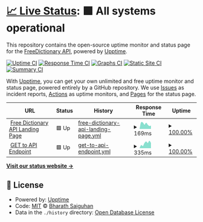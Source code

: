# [📈 Live Status](https://BSGalvan.github.io/freeDictionaryAPI-uptime): <!--live status--> **🟩 All systems operational**

This repository contains the open-source uptime monitor and status page for the [FreeDictionary API](https://BSGalvan.github.io/freeDictionaryAPI-uptime), powered by [Upptime](https://github.com/upptime/upptime).

[![Uptime CI](https://github.com/BSGalvan/freeDictionaryAPI-uptime/workflows/Uptime%20CI/badge.svg)](https://github.com/BSGalvan/freeDictionaryAPI-uptime/actions?query=workflow%3A%22Uptime+CI%22)
[![Response Time CI](https://github.com/BSGalvan/freeDictionaryAPI-uptime/workflows/Response%20Time%20CI/badge.svg)](https://github.com/BSGalvan/freeDictionaryAPI-uptime/actions?query=workflow%3A%22Response+Time+CI%22)
[![Graphs CI](https://github.com/BSGalvan/freeDictionaryAPI-uptime/workflows/Graphs%20CI/badge.svg)](https://github.com/BSGalvan/freeDictionaryAPI-uptime/actions?query=workflow%3A%22Graphs+CI%22)
[![Static Site CI](https://github.com/BSGalvan/freeDictionaryAPI-uptime/workflows/Static%20Site%20CI/badge.svg)](https://github.com/BSGalvan/freeDictionaryAPI-uptime/actions?query=workflow%3A%22Static+Site+CI%22)
[![Summary CI](https://github.com/BSGalvan/freeDictionaryAPI-uptime/workflows/Summary%20CI/badge.svg)](https://github.com/BSGalvan/freeDictionaryAPI-uptime/actions?query=workflow%3A%22Summary+CI%22)

With [Upptime](https://upptime.js.org), you can get your own unlimited and free uptime monitor and status page, powered entirely by a GitHub repository. We use [Issues](https://github.com/BSGalvan/freeDictionaryAPI-uptime/issues) as incident reports, [Actions](https://github.com/BSGalvan/freeDictionaryAPI-uptime/actions) as uptime monitors, and [Pages](https://BSGalvan.github.io/freeDictionaryAPI-uptime) for the status page.

<!--start: status pages-->
<!-- This summary is generated by Upptime (https://github.com/upptime/upptime) -->
<!-- Do not edit this manually, your changes will be overwritten -->
<!-- prettier-ignore -->
| URL | Status | History | Response Time | Uptime |
| --- | ------ | ------- | ------------- | ------ |
| <img alt="" src="https://icons.duckduckgo.com/ip3/dictionaryapi.dev.ico" height="13"> [Free Dictionary API Landing Page](https://dictionaryapi.dev) | 🟩 Up | [free-dictionary-api-landing-page.yml](https://github.com/BSGalvan/freeDictionaryAPI-uptime/commits/HEAD/history/free-dictionary-api-landing-page.yml) | <details><summary><img alt="Response time graph" src="./graphs/free-dictionary-api-landing-page/response-time-week.png" height="20"> 169ms</summary><br><a href="https://BSGalvan.github.io/freeDictionaryAPI-uptime/history/free-dictionary-api-landing-page"><img alt="Response time 206" src="https://img.shields.io/endpoint?url=https%3A%2F%2Fraw.githubusercontent.com%2FBSGalvan%2FfreeDictionaryAPI-uptime%2FHEAD%2Fapi%2Ffree-dictionary-api-landing-page%2Fresponse-time.json"></a><br><a href="https://BSGalvan.github.io/freeDictionaryAPI-uptime/history/free-dictionary-api-landing-page"><img alt="24-hour response time 126" src="https://img.shields.io/endpoint?url=https%3A%2F%2Fraw.githubusercontent.com%2FBSGalvan%2FfreeDictionaryAPI-uptime%2FHEAD%2Fapi%2Ffree-dictionary-api-landing-page%2Fresponse-time-day.json"></a><br><a href="https://BSGalvan.github.io/freeDictionaryAPI-uptime/history/free-dictionary-api-landing-page"><img alt="7-day response time 169" src="https://img.shields.io/endpoint?url=https%3A%2F%2Fraw.githubusercontent.com%2FBSGalvan%2FfreeDictionaryAPI-uptime%2FHEAD%2Fapi%2Ffree-dictionary-api-landing-page%2Fresponse-time-week.json"></a><br><a href="https://BSGalvan.github.io/freeDictionaryAPI-uptime/history/free-dictionary-api-landing-page"><img alt="30-day response time 196" src="https://img.shields.io/endpoint?url=https%3A%2F%2Fraw.githubusercontent.com%2FBSGalvan%2FfreeDictionaryAPI-uptime%2FHEAD%2Fapi%2Ffree-dictionary-api-landing-page%2Fresponse-time-month.json"></a><br><a href="https://BSGalvan.github.io/freeDictionaryAPI-uptime/history/free-dictionary-api-landing-page"><img alt="1-year response time 206" src="https://img.shields.io/endpoint?url=https%3A%2F%2Fraw.githubusercontent.com%2FBSGalvan%2FfreeDictionaryAPI-uptime%2FHEAD%2Fapi%2Ffree-dictionary-api-landing-page%2Fresponse-time-year.json"></a></details> | <details><summary><a href="https://BSGalvan.github.io/freeDictionaryAPI-uptime/history/free-dictionary-api-landing-page">100.00%</a></summary><a href="https://BSGalvan.github.io/freeDictionaryAPI-uptime/history/free-dictionary-api-landing-page"><img alt="All-time uptime 98.89%" src="https://img.shields.io/endpoint?url=https%3A%2F%2Fraw.githubusercontent.com%2FBSGalvan%2FfreeDictionaryAPI-uptime%2FHEAD%2Fapi%2Ffree-dictionary-api-landing-page%2Fuptime.json"></a><br><a href="https://BSGalvan.github.io/freeDictionaryAPI-uptime/history/free-dictionary-api-landing-page"><img alt="24-hour uptime 100.00%" src="https://img.shields.io/endpoint?url=https%3A%2F%2Fraw.githubusercontent.com%2FBSGalvan%2FfreeDictionaryAPI-uptime%2FHEAD%2Fapi%2Ffree-dictionary-api-landing-page%2Fuptime-day.json"></a><br><a href="https://BSGalvan.github.io/freeDictionaryAPI-uptime/history/free-dictionary-api-landing-page"><img alt="7-day uptime 100.00%" src="https://img.shields.io/endpoint?url=https%3A%2F%2Fraw.githubusercontent.com%2FBSGalvan%2FfreeDictionaryAPI-uptime%2FHEAD%2Fapi%2Ffree-dictionary-api-landing-page%2Fuptime-week.json"></a><br><a href="https://BSGalvan.github.io/freeDictionaryAPI-uptime/history/free-dictionary-api-landing-page"><img alt="30-day uptime 92.84%" src="https://img.shields.io/endpoint?url=https%3A%2F%2Fraw.githubusercontent.com%2FBSGalvan%2FfreeDictionaryAPI-uptime%2FHEAD%2Fapi%2Ffree-dictionary-api-landing-page%2Fuptime-month.json"></a><br><a href="https://BSGalvan.github.io/freeDictionaryAPI-uptime/history/free-dictionary-api-landing-page"><img alt="1-year uptime 98.89%" src="https://img.shields.io/endpoint?url=https%3A%2F%2Fraw.githubusercontent.com%2FBSGalvan%2FfreeDictionaryAPI-uptime%2FHEAD%2Fapi%2Ffree-dictionary-api-landing-page%2Fuptime-year.json"></a></details>
| <img alt="" src="https://icons.duckduckgo.com/ip3/api.dictionaryapi.dev.ico" height="13"> [GET to API Endpoint](https://api.dictionaryapi.dev/api/v2/entries/en/hello) | 🟩 Up | [get-to-api-endpoint.yml](https://github.com/BSGalvan/freeDictionaryAPI-uptime/commits/HEAD/history/get-to-api-endpoint.yml) | <details><summary><img alt="Response time graph" src="./graphs/get-to-api-endpoint/response-time-week.png" height="20"> 335ms</summary><br><a href="https://BSGalvan.github.io/freeDictionaryAPI-uptime/history/get-to-api-endpoint"><img alt="Response time 214" src="https://img.shields.io/endpoint?url=https%3A%2F%2Fraw.githubusercontent.com%2FBSGalvan%2FfreeDictionaryAPI-uptime%2FHEAD%2Fapi%2Fget-to-api-endpoint%2Fresponse-time.json"></a><br><a href="https://BSGalvan.github.io/freeDictionaryAPI-uptime/history/get-to-api-endpoint"><img alt="24-hour response time 481" src="https://img.shields.io/endpoint?url=https%3A%2F%2Fraw.githubusercontent.com%2FBSGalvan%2FfreeDictionaryAPI-uptime%2FHEAD%2Fapi%2Fget-to-api-endpoint%2Fresponse-time-day.json"></a><br><a href="https://BSGalvan.github.io/freeDictionaryAPI-uptime/history/get-to-api-endpoint"><img alt="7-day response time 335" src="https://img.shields.io/endpoint?url=https%3A%2F%2Fraw.githubusercontent.com%2FBSGalvan%2FfreeDictionaryAPI-uptime%2FHEAD%2Fapi%2Fget-to-api-endpoint%2Fresponse-time-week.json"></a><br><a href="https://BSGalvan.github.io/freeDictionaryAPI-uptime/history/get-to-api-endpoint"><img alt="30-day response time 264" src="https://img.shields.io/endpoint?url=https%3A%2F%2Fraw.githubusercontent.com%2FBSGalvan%2FfreeDictionaryAPI-uptime%2FHEAD%2Fapi%2Fget-to-api-endpoint%2Fresponse-time-month.json"></a><br><a href="https://BSGalvan.github.io/freeDictionaryAPI-uptime/history/get-to-api-endpoint"><img alt="1-year response time 214" src="https://img.shields.io/endpoint?url=https%3A%2F%2Fraw.githubusercontent.com%2FBSGalvan%2FfreeDictionaryAPI-uptime%2FHEAD%2Fapi%2Fget-to-api-endpoint%2Fresponse-time-year.json"></a></details> | <details><summary><a href="https://BSGalvan.github.io/freeDictionaryAPI-uptime/history/get-to-api-endpoint">100.00%</a></summary><a href="https://BSGalvan.github.io/freeDictionaryAPI-uptime/history/get-to-api-endpoint"><img alt="All-time uptime 97.00%" src="https://img.shields.io/endpoint?url=https%3A%2F%2Fraw.githubusercontent.com%2FBSGalvan%2FfreeDictionaryAPI-uptime%2FHEAD%2Fapi%2Fget-to-api-endpoint%2Fuptime.json"></a><br><a href="https://BSGalvan.github.io/freeDictionaryAPI-uptime/history/get-to-api-endpoint"><img alt="24-hour uptime 100.00%" src="https://img.shields.io/endpoint?url=https%3A%2F%2Fraw.githubusercontent.com%2FBSGalvan%2FfreeDictionaryAPI-uptime%2FHEAD%2Fapi%2Fget-to-api-endpoint%2Fuptime-day.json"></a><br><a href="https://BSGalvan.github.io/freeDictionaryAPI-uptime/history/get-to-api-endpoint"><img alt="7-day uptime 100.00%" src="https://img.shields.io/endpoint?url=https%3A%2F%2Fraw.githubusercontent.com%2FBSGalvan%2FfreeDictionaryAPI-uptime%2FHEAD%2Fapi%2Fget-to-api-endpoint%2Fuptime-week.json"></a><br><a href="https://BSGalvan.github.io/freeDictionaryAPI-uptime/history/get-to-api-endpoint"><img alt="30-day uptime 89.75%" src="https://img.shields.io/endpoint?url=https%3A%2F%2Fraw.githubusercontent.com%2FBSGalvan%2FfreeDictionaryAPI-uptime%2FHEAD%2Fapi%2Fget-to-api-endpoint%2Fuptime-month.json"></a><br><a href="https://BSGalvan.github.io/freeDictionaryAPI-uptime/history/get-to-api-endpoint"><img alt="1-year uptime 97.00%" src="https://img.shields.io/endpoint?url=https%3A%2F%2Fraw.githubusercontent.com%2FBSGalvan%2FfreeDictionaryAPI-uptime%2FHEAD%2Fapi%2Fget-to-api-endpoint%2Fuptime-year.json"></a></details>

<!--end: status pages-->

[**Visit our status website →**](https://BSGalvan.github.io/freeDictionaryAPI-uptime)

## 📄 License

- Powered by: [Upptime](https://github.com/upptime/upptime)
- Code: [MIT](./LICENSE) © [Bharath Saiguhan](https://BSGalvan.github.io/freeDictionaryAPI-uptime)
- Data in the `./history` directory: [Open Database License](https://opendatacommons.org/licenses/odbl/1-0/)
